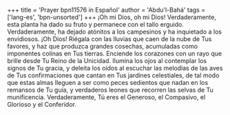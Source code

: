 +++
title = 'Prayer bpn11576 in Español'
author = 'Abdu'l-Bahá'
tags = ['lang-es', 'bpn-unsorted']
+++
¡Oh mi Dios, oh mi Dios! Verdaderamente, esta planta ha dado su fruto y permanece con el tallo erguido. Verdaderamente, ha dejado atónitos a los campesinos y ha inquietado a los envidiosos. ¡Oh Dios! Riégala con las lluvias que caen de la nube de Tus favores, y haz que produzca grandes cosechas, acumuladas como imponentes colinas en Tus tierras. Enciende los corazones con un rayo que brille desde Tu Reino de la Unicidad. Ilumina los ojos al contemplar los signos de Tu gracia, y deleita los oídos al escuchar las melodías de las aves de Tus confirmaciones que cantan en Tus jardines celestiales, de tal modo que estas almas lleguen a ser como peces sedientos que nadan en los remansos de Tu guía, y verdaderos leones que recorren las selvas de Tu munificencia. Verdaderamente, Tú eres el Generoso, el Compasivo, el Glorioso y el Conferidor.
